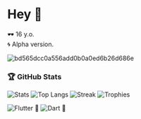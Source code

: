 # Hey 🦋

🕶️ 16 y.o.  
🌀 Alpha version.



![bd565dcc0a556add0b0a0ed6b26d686e](https://github.com/Netall0/Netall0/assets/113532176/3b1d4b44-6a21-4538-a6ec-2ba2a7c53f63)


### 🏆 GitHub Stats
![Stats](https://github-readme-stats.vercel.app/api?username=Netall0&show_icons=true&theme=transparent&hide_title=true)
![Top Langs](https://github-readme-stats.vercel.app/api/top-langs/?username=Netall0&layout=compact&theme=transparent)
                       ![Streak](https://streak-stats.demolab.com?user=Netall0&theme=transparent)
![Trophies](https://github-profile-trophy.vercel.app/?username=Netall0&theme=onedark&no-frame=true&no-bg=true&margin-w=5)

![Flutter 🦋](https://img.shields.io/badge/Flutter-02569B?style=for-the-badge&logo=flutter&logoColor=white)
![Dart 🧩](https://img.shields.io/badge/Dart-0175C2?style=for-the-badge&logo=dart&logoColor=white)




 
                    

